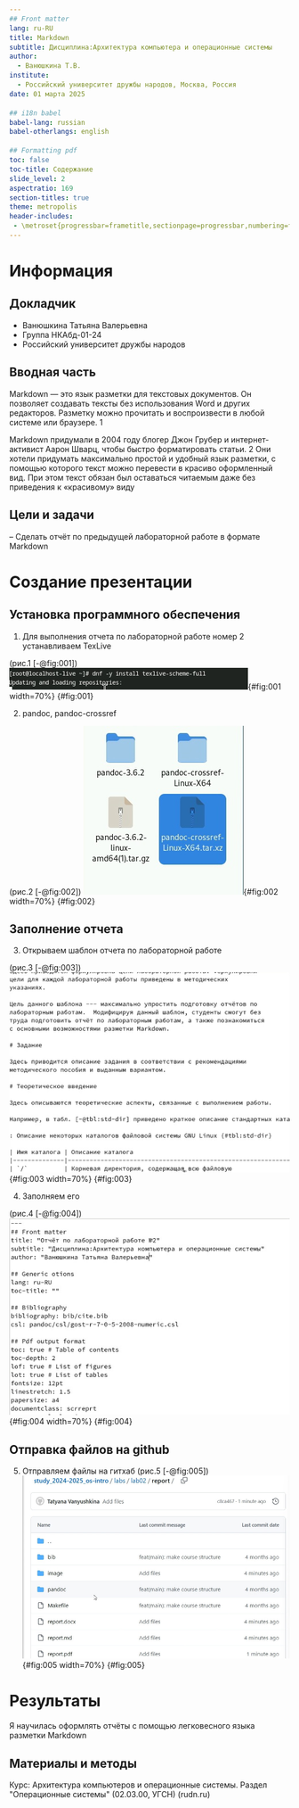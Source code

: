 ```yaml
---
## Front matter
lang: ru-RU
title: Markdown
subtitle: Дисциплина:Архитектура компьютера и операционные системы
author:
  - Ванюшкина Т.В.
institute:
  - Российский университет дружбы народов, Москва, Россия
date: 01 марта 2025

## i18n babel
babel-lang: russian
babel-otherlangs: english

## Formatting pdf
toc: false
toc-title: Содержание
slide_level: 2
aspectratio: 169
section-titles: true
theme: metropolis
header-includes:
 - \metroset{progressbar=frametitle,sectionpage=progressbar,numbering=fraction}
---
```


# Информация

## Докладчик

  * Ванюшкина Татьяна Валерьевна
  * Группа НКАбд-01-24
  * Российский университет дружбы народов

## Вводная часть

Markdown  — это язык разметки для текстовых документов. Он позволяет создавать тексты без использования Word и других редакторов. Разметку можно прочитать и воспроизвести в любой системе или браузере. 1

Markdown придумали в 2004 году блогер Джон Грубер и интернет-активист Аарон Шварц, чтобы быстро форматировать статьи. 2 Они хотели придумать максимально простой и удобный язык разметки, с помощью которого текст можно перевести в красиво оформленный вид. При этом текст обязан был оставаться читаемым даже без приведения к «красивому» виду


## Цели и задачи

– Сделать отчёт по предыдущей лабораторной работе в формате Markdown

# Создание презентации

## Установка программного обеспечения

1. Для выполнения отчета по лабораторной работе номер 2 устанавливаем TexLive

(рис.1 [-@fig:001])
![Установка Texlive](image/1){#fig:001 width=70%}
{#fig:001}

2. pandoc, pandoc-crossref

(рис.2 [-@fig:002])
![Установка pandoc и pandoc-crossref](image/2){#fig:002 width=70%}
{#fig:002}

## Заполнение отчета

3. Открываем шаблон отчета по лабораторной работе

(рис.3 [-@fig:003])
![Шаблон отчета по лабораторной работе](image/3){#fig:003 width=70%}
{#fig:003}

4. Заполняем его

(рис.4 [-@fig:004])
![Заполнение отчета](image/4){#fig:004 width=70%}
{#fig:004}

## Отправка файлов на github

5. Отправляем файлы на гитхаб
(рис.5 [-@fig:005])
![Отправка файлов на github](image/5){#fig:005 width=70%}
{#fig:005}


# Результаты

Я научилась оформлять отчёты с помощью легковесного языка разметки Markdown

## Материалы и методы

Курс: Архитектура компьютеров и операционные системы. Раздел "Операционные системы" (02.03.00, УГСН) (rudn.ru)






